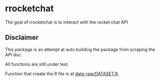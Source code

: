 
<!-- README.md is generated from README.Rmd. Please edit that file -->

# rrocketchat

<!-- badges: start -->

<!-- badges: end -->

The goal of rrocketchat is to interact with the rocket chat API

## Disclaimer

This package is an attempt at auto building the package from scraping
the API doc.

All functions are still under test.

Function that create the R file is at
[data-raw/DATASET.R](data-raw/DATASET.R).
